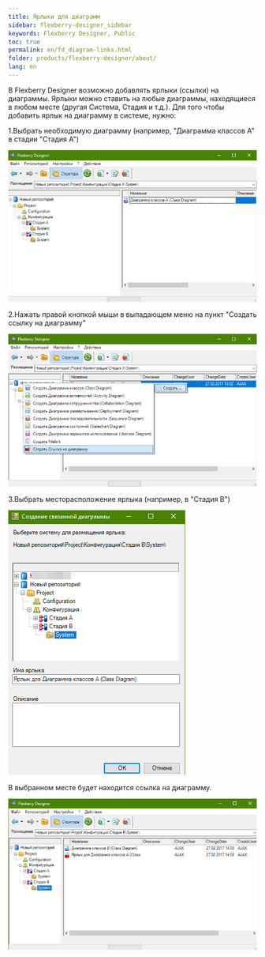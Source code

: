 ```yaml
---
title: Ярлыки для диаграмм
sidebar: flexberry-designer_sidebar
keywords: Flexberry Designer, Public
toc: true
permalink: en/fd_diagram-links.html
folder: products/flexberry-designer/about/
lang: en
---
```


В Flexberry Designer возможно добавлять ярлыки (ссылки) на диаграммы.
Ярлыки можно ставить на любые диаграммы, находящиеся в любом месте (другая Система, Стадия и т.д.).
Для того чтобы добавить ярлык на диаграмму в системе, нужно:

1.Выбрать необходимую диаграмму (например, "Диаграмма классов А" в стадии "Стадия А")

![](/images/pages/products/flexberry-designer/about/diagram-links1.png)

2.Нажать правой кнопкой мыши в выпадающем меню на пункт "Создать ссылку на диаграмму"

![](/images/pages/products/flexberry-designer/about/diagram-links2.png)

3.Выбрать месторасположение ярлыка (например, в "Стадия В")

![](/images/pages/products/flexberry-designer/about/diagram-links3.png)

В выбранном месте будет находится ссылка на диаграмму.

![](/images/pages/products/flexberry-designer/about/diagram-links4.png)


